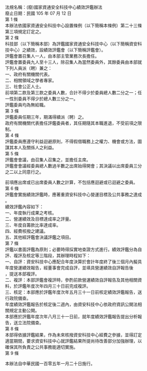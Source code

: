 法規名稱：(廢)國家資通安全科技中心績效評鑑辦法  
廢止日期：民國 105 年 07 月 12 日  
第 1 條  
本辦法依國家資通安全科技中心設置條例（以下簡稱本條例）第二十三條  
第三項規定訂定之。  
第 2 條  
科技部（以下簡稱本部）為評鑑國家資通安全科技中心（以下簡稱資安科  
技中心）之績效，設績效評鑑會（以下簡稱評鑑會）。  
評鑑會置召集人一人，由本部主管業務次長擔任。  
評鑑會置委員九人至十三人，除召集人為當然委員外，其餘委員由本部就  
下列人員派（聘）兼之：  
一、政府有關機關代表。  
二、相關領域之學者專家。  
三、社會公正人士。  
前項第二款及第三款之委員人數，合計不得少於委員總人數二分之一；任  
一性別委員不得少於總人數三分之一。  
評鑑委員均為無給職。  
第 3 條  
評鑑委員任期三年，期滿得續派（聘）之。  
政府有關機關代表擔任評鑑委員者，其任期隨其本職進退，不受前項之限  
制。  
第 4 條  
評鑑委員應遵守利益迴避原則，不得假借職務上之權力、機會或方法，圖  
謀其本人及關係人之利益。  
第 5 條  
評鑑會會議，由召集人召集之，並擔任主席。  
評鑑會會議經委員總人數過半數之出席始得開會；其決議以出席委員三分  
之二以上同意行之。  


前項應出席或已出席委員人數之計算，不包括應迴避或已迴避之委員。  
第 6 條  
評鑑會實施績效評鑑時，應著重資安科技中心營運目標及公共事務之達成  
。  
績效評鑑內容如下：  
一、年度執行成果之考核。  
二、營運績效及目標達成率之評量。  
三、年度自籌款比率達成率。  
四、經費核撥之建議。  
五、其他經評鑑會決議評鑑之項目。  
第 7 條  
評鑑以書面評鑑為原則；必要時得採實地查證方式進行。績效評鑑分為自  
評、複評及核定等三階段，其辦理時程如下：  
一、自評：資安科技中心應配合年度決算於會計年度終了後三個月內擬具  
年度營運績效報告，經董事會完成自評，並填具營運績效自評報告後  
，提送本部複評。  
二、複評：本部評鑑會複評時，參酌前款營運績效自評報告及其他相關資  
料，於評鑑年度次年四月三十日前完成複評。  
三、核定：本部應於評鑑年度次年五月三十一日前核定績效評鑑報告，送  
行政院備查。  
年度績效評鑑報告於核定後二週內，由資安科技中心依政府資訊公開法相  
關規定主動公開。  
本部應於評鑑年度次年八月三十一日前，就年度績效評鑑報告提出分析報  
告，送立法院備查。  
第 8 條  
本部得依據評鑑結果，作為未來核撥資安科技中心經費之參據，並得訂定  
適當期間，要求資安科技中心就評鑑結果所提尚待改善部分加強辦理，以  
確保其所負責之公共事務能適切實施。  
第 9 條  


本辦法自中華民國一百零五年一月二十日施行。  


